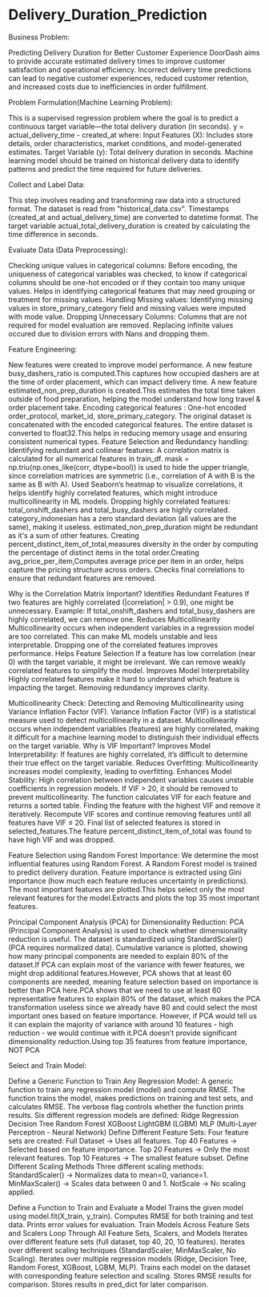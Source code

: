 # Delivery_Duration_Prediction
Business Problem:

Predicting Delivery Duration for Better Customer Experience DoorDash aims to provide accurate estimated delivery times to improve customer satisfaction and operational efficiency. Incorrect delivery time predictions can lead to negative customer experiences, reduced customer retention, and increased costs due to inefficiencies in order fulfillment.

Problem Formulation(Machine Learning Problem):

This is a supervised regression problem where the goal is to predict a continuous target variable—the total delivery duration (in seconds). 
y = actual_delivery_time - created_at 
where: Input Features (X): Includes store details, order characteristics, market conditions, and model-generated estimates. Target Variable (y): Total delivery duration in seconds. Machine learning model should be trained on historical delivery data to identify patterns and predict the time required for future deliveries.

Collect and Label Data:

This step involves reading and transforming raw data into a structured format. The dataset is read from "historical_data.csv". Timestamps (created_at and actual_delivery_time) are converted to datetime format. The target variable actual_total_delivery_duration is created by calculating the time difference in seconds.

Evaluate Data (Data Preprocessing):

Checking unique values in categorical columns: Before encoding, the uniqueness of categorical variables was checked, to know if categorical columns should be one-hot encoded or if they contain too many unique values. 
Helps in identifying categorical features that may need grouping or treatment for missing values. 
Handling Missing values: Identifying missing values in store_primary_category field and missing values were imputed with mode value. 
Dropping Unnecessary Columns: Columns that are not required for model evaluation are removed. Replacing infinite values occured due to division errors with Nans and dropping them.

Feature Engineering:

New features were created to improve model performance.
A new feature busy_dashers_ratio is computed.This captures how occupied dashers are at the time of order placement, which can impact delivery time.
A new feature estimated_non_prep_duration is created.This estimates the total time taken outside of food preparation, helping the model understand how long travel & order placement take.
Encoding categorical features : One-hot encoded order_protocol, market_id, store_primary_category.
The original dataset is concatenated with the encoded categorical features.
The entire dataset is converted to float32.This helps in reducing memory usage and ensuring consistent numerical types.
Feature Selection and Redundancy handling:
Identifying redundant and collinear features:
A correlation matrix is calculated for all numerical features in train_df.
mask = np.triu(np.ones_like(corr, dtype=bool)) is used to hide the upper triangle, since correlation matrices are symmetric (i.e., correlation of A with B is the same as B with A).
Used Seaborn’s heatmap to visualize correlations, it helps identify highly correlated features, which might introduce multicollinearity in ML models.
Dropping highly correlated features:
total_onshift_dashers and total_busy_dashers are highly correlated.
category_indonesian has a zero standard deviation (all values are the same), making it useless.
estimated_non_prep_duration might be redundant as it's a sum of other features.
Creating percent_distinct_item_of_total,measures diversity in the order by computing the percentage of distinct items in the total order.Creating avg_price_per_item,Computes average price per item in an order, helps capture the pricing structure across orders.
Checks final correlations to ensure that redundant features are removed.

Why is the Correlation Matrix Important?
Identifies Redundant Features
If two features are highly correlated (|correlation| > 0.9), one might be unnecessary.
Example: If total_onshift_dashers and total_busy_dashers are highly correlated, we can remove one.
Reduces Multicollinearity
Multicollinearity occurs when independent variables in a regression model are too correlated.
This can make ML models unstable and less interpretable.
Dropping one of the correlated features improves performance.
Helps Feature Selection
If a feature has low correlation (near 0) with the target variable, it might be irrelevant.
We can remove weakly correlated features to simplify the model.
Improves Model Interpretability
Highly correlated features make it hard to understand which feature is impacting the target.
Removing redundancy improves clarity.

Multicollinearity Check:
Detecting and Removing Multicollinearity using Variance Inflation Factor (VIF).
Variance Inflation Factor (VIF) is a statistical measure used to detect multicollinearity in a dataset. Multicollinearity occurs when independent variables (features) are highly correlated, making it difficult for a machine learning model to distinguish their individual effects on the target variable.
Why is VIF Important?
Improves Model Interpretability: If features are highly correlated, it’s difficult to determine their true effect on the target variable.
Reduces Overfitting: Multicollinearity increases model complexity, leading to overfitting.
Enhances Model Stability: High correlation between independent variables causes unstable coefficients in regression models.
If VIF > 20, it should be removed to prevent multicollinearity.
The function calculates VIF for each feature and returns a sorted table.
Finding the feature with the highest VIF and remove it iteratively.
Recompute VIF scores and continue removing features until all features have VIF ≤ 20.
Final list of selected features is stored in selected_features.The feature percent_distinct_item_of_total was found to have high VIF and was dropped.

Feature Selection using Random Forest Importance: We determine the most influential features using Random Forest.
A Random Forest model is trained to predict delivery duration.
Feature importance is extracted using Gini importance (how much each feature reduces uncertainty in predictions).
The most important features are plotted.This helps select only the most relevant features for the model.Extracts and plots the top 35 most important features.

Principal Component Analysis (PCA) for Dimensionality Reduction:
PCA (Principal Component Analysis) is used to check whether dimensionality reduction is useful.
The dataset is standardized using StandardScaler() (PCA requires normalized data).
Cumulative variance is plotted, showing how many principal components are needed to explain 80% of the dataset.If PCA can explain most of the variance with fewer features, we might drop additional features.However, PCA shows that at least 60 components are needed, meaning feature selection based on importance is better than PCA here.PCA shows that we need to use at least 60 representative features to explain 80% of the dataset, which makes the PCA transformation useless since we already have 80 and could select the most important ones based on feature importance. However, if PCA would tell us it can explain the majority of variance with around 10 features - high reduction - we would continue with it.PCA doesn’t provide significant dimensionality reduction.Using top 35 features from feature importance, NOT PCA


Select and Train Model:

Define a Generic Function to Train Any Regression Model:
A generic function to train any regression model (model) and compute RMSE.
The function trains the model, makes predictions on training and test sets, and calculates RMSE.
The verbose flag controls whether the function prints results.
Six different regression models are defined:
Ridge Regression
Decision Tree
Random Forest
XGBoost
LightGBM (LGBM)
MLP (Multi-Layer Perceptron - Neural Network)
Define Different Feature Sets:
Four feature sets are created:
Full Dataset → Uses all features.
Top 40 Features → Selected based on feature importance.
Top 20 Features → Only the most relevant features.
Top 10 Features → The smallest feature subset.
Define Different Scaling Methods
Three different scaling methods:
StandardScaler() → Normalizes data to mean=0, variance=1.
MinMaxScaler() → Scales data between 0 and 1.
NotScale → No scaling applied.

Define a Function to Train and Evaluate a Model
Trains the given model using model.fit(X_train, y_train).
Computes RMSE for both training and test data.
Prints error values for evaluation.
Train Models Across Feature Sets and Scalers
Loop Through All Feature Sets, Scalers, and Models
Iterates over different feature sets (full dataset, top 40, 20, 10 features).
Iterates over different scaling techniques (StandardScaler, MinMaxScaler, No Scaling).
Iterates over multiple regression models (Ridge, Decision Tree, Random Forest, XGBoost, LGBM, MLP).
Trains each model on the dataset with corresponding feature selection and scaling.
Stores RMSE results for comparison.
Stores results in pred_dict for later comparison.

 

